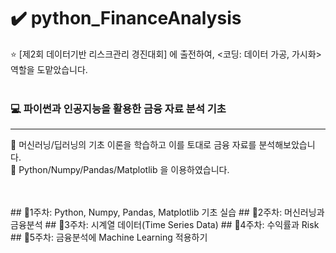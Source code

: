 # ✔️ python_FinanceAnalysis
⭐ [제2회 데이터기반 리스크관리 경진대회] 에 출전하여,  <코딩: 데이터 가공, 가시화> 역할을 도맡았습니다.
<br></br>
### 💻 파이썬과 인공지능을 활용한 금융 자료 분석 기초 
---
🚩 머신러닝/딥러닝의 기초 이론을 학습하고 이를 토대로 금융 자료를 분석해보았습니다.
<br>
🚩 Python/Numpy/Pandas/Matplotlib 을 이용하였습니다.
<br>

<br>
</br>
## 🌱1주차: Python, Numpy, Pandas, Matplotlib 기초 실습
## 🌱2주차: 머신러닝과 금융분석
## 🌱3주차: 시계열 데이터(Time Series Data)
## 🌱4주차: 수익률과 Risk
## 🌱5주차: 금융분석에 Machine Learning 적용하기
